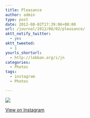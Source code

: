 ```yaml
---
title: Pleasance
author: admin
type: post
date: 2012-08-02T17:39:06+00:00
url: /journal/2012/08/02/pleasance/
aktt_notify_twitter:
  - yes
aktt_tweeted:
  - 1
yourls_shorturl:
  - http://lobban.org/i/jn
categories:
  - Photos
tags:
  - instagram
  - Photos

---
```

![][1]

[View on Instagram][2]

 [1]: http://lobban.org/wp-content/uploads/HLIC/ed22bb29cb3f173ea66ad5d132b339ac.jpg
 [2]: http://instagr.am/p/N1Zoq_Klt-/